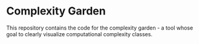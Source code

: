 # Complexity Garden
This repository contains the code for the complexity garden - a tool whose goal to clearly visualize computational complexity classes.
